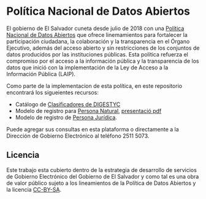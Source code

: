 # Política Nacional de Datos Abiertos

El gobierno de El Salvador cuneta desde julio de 2018 con una [Política Nacional de Datos Abiertos](https://www.gobiernoelectronico.gob.sv/?p=770) que ofrece linemamientos para fortalecer la participación ciudadana, la colaboración y la transparencia en el Órgano Ejecutivo, además del acceso abierto y sin restricciones de los conjuntos de datos producidos por las instituciones públicas. Esta política refuerza el compromiso por el acceso a la información pública y la transparencia de los datos que inició con la implementación de la Ley de Acceso a la Información Pública (LAIP).

Como parte de la implementacion de esta política, en este repositorio encontrará los sigueientes recursos: 
* Catálogo de [Clasificadores de DIGESTYC](http://aplicaciones.digestyc.gob.sv/clasificadoresv2)
* Modelo de registro para [Persona Natural](personaNatural.md), [presentació pdf](http://www.gobiernoelectronico.gob.sv/wp-content/uploads/2018/05/Estandar-registro-de-personas-Datos-Abiertos.pdf) 
* Modelo de registro de [Persona Jurídica](personaJuridica.md).

Puede agregar sus consultas en esta plataforma o directamente a la Dirección de Gobierno Electrónico al teléfono 2511 5073.

## Licencia

Este trabajo esta cubierto dentro de la estrategia de desarrollo de servicios de Gobierno Electrónico del Gobierno de El Salvador y como tal es una obra de valor público sujeto a los lineamientos de la Política de Datos Abiertos y la licencia [CC-BY-SA](https://creativecommons.org/licenses/by-sa/3.0/deed.es).  
